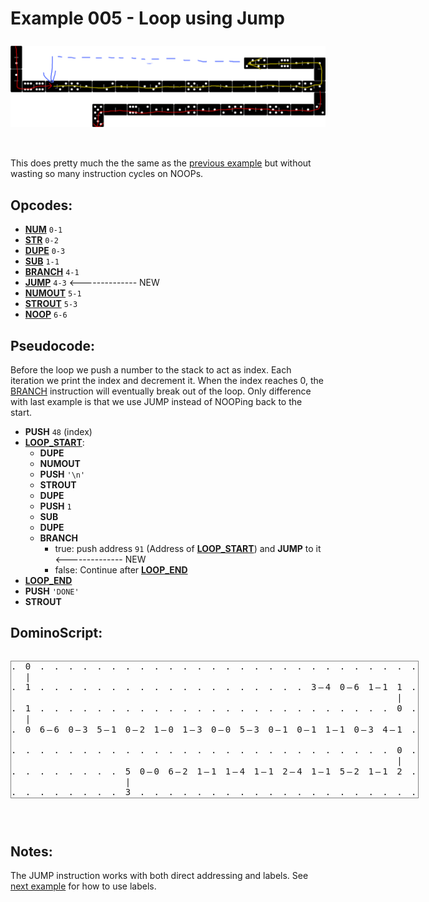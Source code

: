 Example 005 - Loop using Jump
=======================================

<img style="margin: 0.5rem 0 2rem;" src="../docs/example-005-flow.png" alt="Dominos" width="700">


This does pretty much the the same as the [previous example](004_loop_simple.md) but without wasting so many instruction cycles on NOOPs.

## Opcodes:
- [**NUM**](../readme.md#num) `0-1`
- [**STR**](../readme.md#str) `0-2`
- [**DUPE**](../readme.md#dupe) `0-3`
- [**SUB**](../readme.md#sub) `1-1`
- [**BRANCH**](../readme.md#branch) `4-1`
- [**JUMP**](../readme.md#jump) `4-3` <-------------- NEW
- [**NUMOUT**](../readme.md#numout) `5-1`
- [**STROUT**](../readme.md#strout) `5-3`
- [**NOOP**](../readme.md#noop) `6-6`

## Pseudocode:
Before the loop we push a number to the stack to act as index. Each iteration we print the index and decrement it. When the index reaches 0, the [BRANCH](../readme.md#branch) instruction will eventually break out of the loop. Only difference with last example is that we use JUMP instead of NOOPing back to the start.

- **PUSH** `48` (index)
- **<ins>LOOP_START</ins>**:
  - **DUPE**
  - **NUMOUT**
  - **PUSH** `'\n'`
  - **STROUT**
  - **DUPE**
  - **PUSH** `1`
  - **SUB**
  - **DUPE**
  - **BRANCH**
    - true: push address `91` (Address of **<ins>LOOP_START</ins>**) and **JUMP** to it <-------------- NEW
    - false: Continue after **<ins>LOOP_END</ins>**
- **<ins>LOOP_END</ins>**
- **PUSH** `'DONE'`
- **STROUT**

## DominoScript:

<pre class="ds">
. 0 . . . . . . . . . . . . . . . . . . . . . . . . . . .
  |                                                      
. 1 . . . . . . . . . . . . . . . . . . . 3—4 0—6 1—1 1 .
                                                      |  
. 1 . . . . . . . . . . . . . . . . . . . . . . . . . 0 .
  |                                                      
. 0 6—6 0—3 5—1 0—2 1—0 1—3 0—0 5—3 0—1 0—1 1—1 0—3 4—1 .
                                                         
. . . . . . . . . . . . . . . . . . . . . . . . . . . 0 .
                                                      |  
. . . . . . . . 5 0—0 6—2 1—1 1—4 1—1 2—4 1—1 5—2 1—1 2 .
                |                                        
. . . . . . . . 3 . . . . . . . . . . . . . . . . . . . .
</pre>

## Notes:

The JUMP instruction works with both direct addressing and labels. See [next example](006_loop_using_jump_and_label.md) for how to use labels.

<style>
  .ds {position: relative;line-height: 1.2;letter-spacing: 3px;border: 1px solid gray;margin-bottom: 2.5rem;display: inline-block;}
</style>
